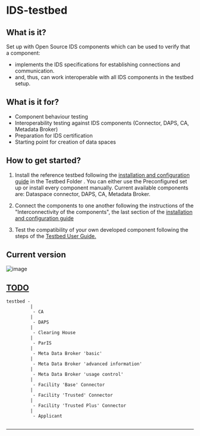 # IDS-testbed

## What is it?

Set up with Open Source IDS components which can be used to verify that a component:​
- implements the IDS specifications for establishing connections and communication.​
- and, thus, can work interoperable with all IDS components in the testbed setup.

## What is it for?

- Component behaviour testing
- Interoperability testing against IDS components (Connector, DAPS, CA, Metadata Broker)
- Preparation for IDS certification
- Starting point for creation of data spaces

## How to get started?

1. Install the reference testbed following the [installation and configuration guide](https://github.com/International-Data-Spaces-Association/IDS-testbed/tree/master/Testbed) in the Testbed Folder . You can either use the Preconfigured set up or install every component manually. Current available components are: Dataspace connector, DAPS, CA, Metadata Broker.

2. Connect the components to one another following the instructions of the "Interconnectivity of the components", the last section of the [installation and configuration guide](https://github.com/International-Data-Spaces-Association/IDS-testbed/tree/master/Testbed)

3. Test the compatibility of your own developed component following the steps of the [Testbed User Guide.](https://github.com/International-Data-Spaces-Association/IDS-testbed/blob/master/Testbed/TestbedUserGuide.md)

## Current version

![image](https://user-images.githubusercontent.com/77682996/140496334-8e96dbdc-9785-45f9-9c28-ec433ca13dc5.png)


## [TODO](./TODO.md)

```
testbed -
         |
          - CA
         |
          - DAPS
         |
          - Clearing House          
         |
          - ParIS
         |
          - Meta Data Broker 'basic'
         |
          - Meta Data Broker 'advanced information'
         |
          - Meta Data Broker 'usage control'          
         |
          - Facility 'Base' Connector
         |
          - Facility 'Trusted' Connector 
         |
          - Facility 'Trusted Plus' Connector
         |
          - Applicant          
          
```

---
